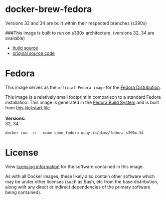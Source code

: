 docker-brew-fedora
==================

Versions 32 and 34 are built within their respected branches (s390x)

###This image is built to run on s390x architecture. (versions 32, 34 are available)
-    [build source](https://github.com/korpx-z/docker-brew-fedora) 
-    [original source code](https://github.com/fedora-cloud/docker-brew-fedora)

# Fedora

This image serves as the `official Fedora image` for the [Fedora Distribution](https://getfedora.org/).

This image is a relatively small footprint in comparison to a standard Fedora installation. This image is generated in the [Fedora Build System](http://koji.fedoraproject.org/koji/) and is built from [this kickstart file](https://pagure.io/fedora-kickstarts/blob/master/f/fedora-container-base.ks).
<br />
<br />
__Versions:__ <br />
32, 34 <br />

`docker run -it --name some_fedora quay.io/ibmz/fedora-s390x:34`
<br />

# License

View [licensing information](https://fedoraproject.org/wiki/Licensing:Main) for the software contained in this image.

As with all Docker images, these likely also contain other software which may be under other licenses (such as Bash, etc from the base distribution, along with any direct or indirect dependencies of the primary software being contained).
